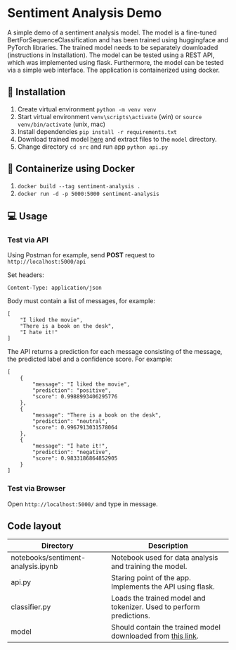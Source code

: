 # Sentiment Analysis Demo

A simple demo of a sentiment analysis model. The model is a fine-tuned BertForSequenceClassification and has been trained using huggingface and PyTorch libraries. The trained model needs to be separately downloaded (instructions in Installation). The model can be tested using a REST API, which was implemented using flask. Furthermore, the model can be tested via a simple web interface. The application is containerized using docker.

## :rocket: Installation

1. Create virtual environment `python -m venv venv`
2. Start virtual environment `venv\scripts\activate` (win) or `source venv/bin/activate` (unix, mac)
3. Install dependencies `pip install -r requirements.txt`
4. Download trained model [here](https://www.dropbox.com/s/6lqh70dkgwnvq4s/sentiment-analysis-model.zip?dl=0) and extract files to the  `model` directory.
5. Change directory `cd src` and run app `python api.py`

## :whale: Containerize using Docker

1. `docker build --tag sentiment-analysis .`
2. `docker run -d -p 5000:5000 sentiment-analysis`

## :computer: Usage

### Test via API 

Using Postman for example, send **POST** request to `http://localhost:5000/api`

Set headers:
```
Content-Type: application/json
```
Body must contain a list of messages, for example:
```
[
    "I liked the movie",
    "There is a book on the desk",
    "I hate it!"
]
```
The API returns a prediction for each message consisting of the message, the predicted label and a confidence score. For example:

```
[
    {
        "message": "I liked the movie", 
        "prediction": "positive", 
        "score": 0.9988993406295776
    }, 
    {
        "message": "There is a book on the desk", 
        "prediction": "neutral", 
        "score": 0.9967913031578064
    }, 
    {
        "message": "I hate it!", 
        "prediction": "negative",
        "score": 0.9833186864852905
    }
]
```

### Test via Browser 

Open `http://localhost:5000/` and type in message.

## Code layout

| Directory | Description |
| --- | --- |
| notebooks/sentiment-analysis.ipynb | Notebook used for data analysis and training the model. |
| api.py | Staring point of the app. Implements the API using flask. |
| classifier.py | Loads the trained model and tokenizer. Used to perform predictions. |
| model | Should contain the trained model downloaded from [this link](https://www.dropbox.com/s/6lqh70dkgwnvq4s/sentiment-analysis-model.zip?dl=0). |
